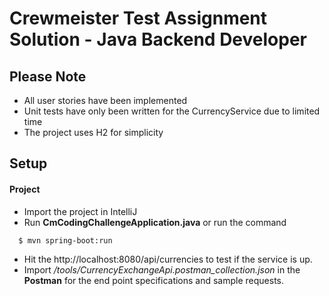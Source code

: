 # Crewmeister Test Assignment Solution - Java Backend Developer

## Please Note
- All user stories have been implemented
- Unit tests have only been written for the CurrencyService due to limited time
- The project uses H2 for simplicity
 
## Setup

#### Project
- Import the project in IntelliJ
- Run **CmCodingChallengeApplication.java** or run the command
````shell script
  $ mvn spring-boot:run
````

- Hit the http://localhost:8080/api/currencies to test if the service is up.
- Import _/tools/CurrencyExchangeApi.postman_collection.json_ in the **Postman** for the end point specifications and sample requests.

 